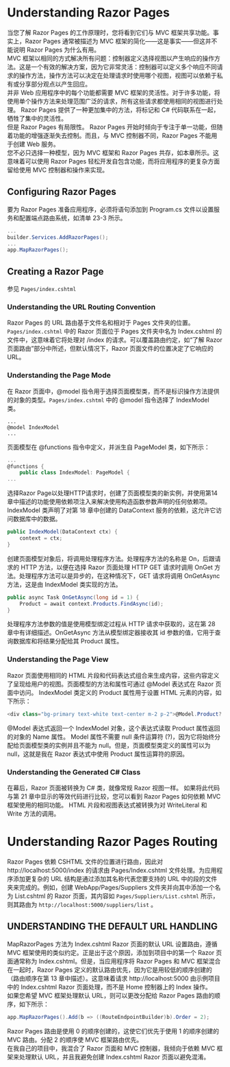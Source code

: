 # Understanding Razor Pages
当您了解 Razor Pages 的工作原理时，您将看到它们与 MVC 框架共享功能。事实上，Razor Pages 通常被描述为 MVC 框架的简化——这是事实——但这并不能说明 Razor Pages 为什么有用。   
MVC 框架以相同的方式解决所有问题：控制器定义选择视图以产生响应的操作方法。这是一个有效的解决方案，因为它非常灵活：控制器可以定义多个响应不同请求的操作方法，操作方法可以决定在处理请求时使用哪个视图，视图可以依赖于私有或分享部分观点以产生回应。  
并非 Web 应用程序中的每个功能都需要 MVC 框架的灵活性。对于许多功能，将使用单个操作方法来处理范围广泛的请求，所有这些请求都使用相同的视图进行处理。 Razor Pages 提供了一种更加集中的方法，将标记和 C# 代码联系在一起，牺牲了集中的灵活性。  
但是 Razor Pages 有局限性。 Razor Pages 开始时倾向于专注于单一功能，但随着功能的增强逐渐失去控制。而且，与 MVC 控制器不同，Razor Pages 不能用于创建 Web 服务。  
您不必只选择一种模型，因为 MVC 框架和 Razor Pages 共存，如本章所示。这意味着可以使用 Razor Pages 轻松开发自包含功能，而将应用程序的更复杂方面留给使用 MVC 控制器和操作来实现。

## Configuring Razor Pages
要为 Razor Pages 准备应用程序，必须将语句添加到 Program.cs 文件以设置服务和配置端点路由系统，如清单 23-3 所示。
```cs
...
builder.Services.AddRazorPages();
...
app.MapRazorPages();
```
## Creating a Razor Page
参见 `Pages/index.cshtml`

### Understanding the URL Routing Convention
Razor Pages 的 URL 路由基于文件名和相对于 Pages 文件夹的位置。`Pages/index.cshtml` 中的 Razor 页面位于 Pages 文件夹中名为 Index.cshtml 的文件中，这意味着它将处理对 /index 的请求。可以覆盖路由约定，如“了解 Razor 页面路由”部分中所述，但默认情况下，Razor 页面文件的位置决定了它响应的 URL。

### Understanding the Page Mode
在 Razor 页面中，@model 指令用于选择页面模型类，而不是标识操作方法提供的对象的类型。`Pages/index.cshtml` 中的 @model 指令选择了 IndexModel 类。
```cshtml
...
@model IndexModel
...
```
页面模型在 @functions 指令中定义，并派生自 PageModel 类，如下所示：
```cs
...
@functions {
    public class IndexModel: PageModel {
...
```
选择Razor Page以处理HTTP请求时，创建了页面模型类的新实例，并使用第14章中描述的功能使用依赖项注入来解决使用构造函数参数声明的任何依赖项。
IndexModel 类声明了对第 18 章中创建的 DataContext 服务的依赖，这允许它访问数据库中的数据。
```cs
public IndexModel(DataContext ctx) {
    context = ctx;
}
```
创建页面模型对象后，将调用处理程序方法。处理程序方法的名称是 On，后跟请求的 HTTP 方法，以便在选择 Razor 页面处理 HTTP GET 请求时调用 OnGet 方法。处理程序方法可以是异步的，在这种情况下，GET 请求将调用 OnGetAsync 方法，这是由 IndexModel 类实现的方法。
```cs
public async Task OnGetAsync(long id = 1) {
    Product = await context.Products.FindAsync(id);
}
```
处理程序方法参数的值是使用模型绑定过程从 HTTP 请求中获取的，这在第 28 章中有详细描述。OnGetAsync 方法从模型绑定器接收其 id 参数的值，它用于查询数据库和将结果分配给其 Product 属性。

### Understanding the Page View
Razor 页面使用相同的 HTML 片段和代码表达式组合来生成内容，这些内容定义了呈现给用户的视图。页面模型的方法和属性可通过 @Model 表达式在 Razor 页面中访问。 IndexModel 类定义的 Product 属性用于设置 HTML 元素的内容，如下所示：
```cs
<div class="bg-primary text-white text-center m-2 p-2">@Model.Product?.Name</div>
```
@Model 表达式返回一个 IndexModel 对象，这个表达式读取 Product 属性返回的对象的 Name 属性。 Model 属性不需要 null 条件运算符 (?)，因为它将始终分配给页面模型类的实例并且不能为 null。但是，页面模型类定义的属性可以为 null，这就是我在 Razor 表达式中使用 Product 属性运算符的原因。

### Understanding the Generated C# Class
在幕后，Razor 页面被转换为 C# 类，就像常规 Razor 视图一样。
如果将此代码与第 21 章中显示的等效代码进行比较，您可以看到 Razor Pages 如何依赖 MVC 框架使用的相同功能。 HTML 片段和视图表达式被转换为对 WriteLiteral 和 Write 方法的调用。

# Understanding Razor Pages Routing
Razor Pages 依赖 CSHTML 文件的位置进行路由，因此对 http://localhost:5000/index 的请求由 Pages/Index.cshtml 文件处理。为应用程序添加更复杂的 URL 结构是通过添加其名称代表您要支持的 URL 中的段的文件夹来完成的。例如，创建 WebApp/Pages/Suppliers 文件夹并向其中添加一个名为 List.cshtml 的 Razor 页面，其内容如 `Pages/Suppliers/List.cshtml` 所示，则其路由为 `http://localhost:5000/suppliers/list` 。

## UNDERSTANDING THE DEFAULT URL HANDLING
MapRazorPages 方法为 Index.cshtml Razor 页面的默认 URL 设置路由，遵循 MVC 框架使用的类似约定。正是出于这个原因，添加到项目中的第一个 Razor 页面通常称为 Index.cshtml。但是，当应用程序将 Razor Pages 和 MVC 框架混合在一起时，Razor Pages 定义的默认路由优先，因为它是用较低的顺序创建的（路由顺序在第 13 章中描述）。这意味着请求 http://localhost:5000 由示例项目中的 Index.cshtml Razor 页面处理，而不是 Home 控制器上的 Index 操作。  
如果您希望 MVC 框架处理默认 URL，则可以更改分配给 Razor Pages 路由的顺序，如下所示：
```cs
app.MapRazorPages().Add(b => ((RouteEndpointBuilder)b).Order = 2);
```
Razor Pages 路由是使用 0 的顺序创建的，这使它们优先于使用 1 的顺序创建的 MVC 路由。分配 2 的顺序使 MVC 框架路由优先。  
在我自己的项目中，我混合了 Razor 页面和 MVC 控制器，我倾向于依赖 MVC 框架来处理默认 URL，并且我避免创建 Index.cshtml Razor 页面以避免混淆。

